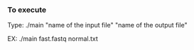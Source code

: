 ### To execute
Type: ./main "name of the input file" "name of the output file"


EX: ./main fast.fastq normal.txt
